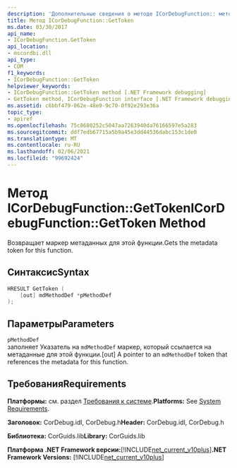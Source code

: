 ```yaml
---
description: 'Дополнительные сведения о методе ICorDebugFunction:: методом with Token'
title: Метод ICorDebugFunction::GetToken
ms.date: 03/30/2017
api_name:
- ICorDebugFunction.GetToken
api_location:
- mscordbi.dll
api_type:
- COM
f1_keywords:
- ICorDebugFunction::GetToken
helpviewer_keywords:
- ICorDebugFunction::GetToken method [.NET Framework debugging]
- GetToken method, ICorDebugFunction interface [.NET Framework debugging]
ms.assetid: c6bbf479-062e-48e9-9c70-0f92e293e36a
topic_type:
- apiref
ms.openlocfilehash: 75c8680252c5047aa7263940da76166597e5a283
ms.sourcegitcommit: ddf7edb67715a5b9a45e3dd44536dabc153c1de0
ms.translationtype: MT
ms.contentlocale: ru-RU
ms.lasthandoff: 02/06/2021
ms.locfileid: "99692424"
---
```

# <a name="icordebugfunctiongettoken-method"></a><span data-ttu-id="98d90-103">Метод ICorDebugFunction::GetToken</span><span class="sxs-lookup"><span data-stu-id="98d90-103">ICorDebugFunction::GetToken Method</span></span>

<span data-ttu-id="98d90-104">Возвращает маркер метаданных для этой функции.</span><span class="sxs-lookup"><span data-stu-id="98d90-104">Gets the metadata token for this function.</span></span>  
  
## <a name="syntax"></a><span data-ttu-id="98d90-105">Синтаксис</span><span class="sxs-lookup"><span data-stu-id="98d90-105">Syntax</span></span>  
  
```cpp  
HRESULT GetToken (  
    [out] mdMethodDef *pMethodDef  
);  
```  
  
## <a name="parameters"></a><span data-ttu-id="98d90-106">Параметры</span><span class="sxs-lookup"><span data-stu-id="98d90-106">Parameters</span></span>  

 `pMethodDef`  
 <span data-ttu-id="98d90-107">заполняет Указатель на `mdMethodDef` маркер, который ссылается на метаданные для этой функции.</span><span class="sxs-lookup"><span data-stu-id="98d90-107">[out] A pointer to an `mdMethodDef` token that references the metadata for this function.</span></span>  
  
## <a name="requirements"></a><span data-ttu-id="98d90-108">Требования</span><span class="sxs-lookup"><span data-stu-id="98d90-108">Requirements</span></span>  

 <span data-ttu-id="98d90-109">**Платформы:** см. раздел [Требования к системе](../../get-started/system-requirements.md).</span><span class="sxs-lookup"><span data-stu-id="98d90-109">**Platforms:** See [System Requirements](../../get-started/system-requirements.md).</span></span>  
  
 <span data-ttu-id="98d90-110">**Заголовок:** CorDebug.idl, CorDebug.h</span><span class="sxs-lookup"><span data-stu-id="98d90-110">**Header:** CorDebug.idl, CorDebug.h</span></span>  
  
 <span data-ttu-id="98d90-111">**Библиотека:** CorGuids.lib</span><span class="sxs-lookup"><span data-stu-id="98d90-111">**Library:** CorGuids.lib</span></span>  
  
 <span data-ttu-id="98d90-112">**Платформа .NET Framework версии:**[!INCLUDE[net_current_v10plus](../../../../includes/net-current-v10plus-md.md)]</span><span class="sxs-lookup"><span data-stu-id="98d90-112">**.NET Framework Versions:** [!INCLUDE[net_current_v10plus](../../../../includes/net-current-v10plus-md.md)]</span></span>
